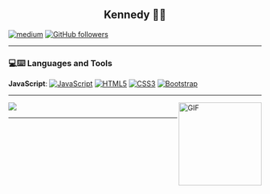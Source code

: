 <h2 align="center"> Kennedy  👨‍💻</h2>

[![medium](https://aleen42.github.io/badges/src/medium.svg)](https://medium.com/@)
[![GitHub followers](https://img.shields.io/github/followers/Kennedyr3.svg?style=social&label=Follow&maxAge=2592000)](https://github.com/Kennedyr3?tab=followers)

----

### 💻:keyboard: Languages and Tools 

**JavaScript**:
  [![JavaScript](https://img.shields.io/badge/-JavaScript-black?style=flat&logo=javascript&link=https://github.com/Quananhle/Front-End-Dev)](https://github.com/Kennedyr3/frontend-birita)
  [![HTML5](https://img.shields.io/badge/-HTML5-E34F26?style=flat&logo=html5&logoColor=white&link=https://github.com/Kennedyr3/frontend-birita)](https://github.com/Kennedyr3/frontend-birita) 
  [![CSS3](https://img.shields.io/badge/-CSS3-1572B6?style=flat&logo=css3&link=https://github.com/Kennedyr3/frontend-birita)](https://github.com/Kennedyr3/frontend-birita) 
  [![Bootstrap](https://img.shields.io/badge/-Bootstrap-purple?style=flat&logo=bootstrap&link=https://github.com/Kennedyr3/frontend-birita)](https://github.com/Kennedyr3/frontend-birita)
  
----

<!--
![Kennedy github stats](https://github-readme-stats.vercel.app/api?username=kennedyr3&show_icons=true&theme=chartreuse-dark)
-->
 <img align="right" height="165" alt="GIF" src="https://i.pinimg.com/originals/e4/26/70/e426702edf874b181aced1e2fa5c6cde.gif" />
 
<a href="https://github.com/kennedyr3">
  <img src="https://github-readme-stats.vercel.app/api/top-langs/?username=kennedyr3&theme=chartreuse-vue&layout=compact" />
</a>

----
 
<!--
**Kennedyr3/Kennedyr3** is a ✨ _special_ ✨ repository because its `README.md` (this file) appears on your GitHub profile.

Here are some ideas to get you started:

- 🔭 I’m currently working on ...
- 🌱 I’m currently learning ...
- 👯 I’m looking to collaborate on ...
- 🤔 I’m looking for help with ...
- 💬 Ask me about ...
- 📫 How to reach me: ...
- 😄 Pronouns: ...
- ⚡ Fun fact: ...
-->
